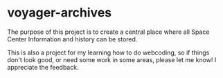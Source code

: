 # voyager-archives

The purpose of this project is to create a central place where all Space Center Information and history can be stored.

This is also a project for my learning how to do webcoding, so if things don't look good, or need some work in some areas, please let me know!  I appreciate the feedback.
